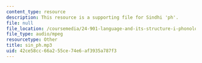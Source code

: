 ```yaml
---
content_type: resource
description: This resource is a supporting file for Sindhi 'ph'.
file: null
file_location: /coursemedia/24-901-language-and-its-structure-i-phonology-fall-2010/42ce58cc66a255ce74e6af3935a787f3_sin_ph.mp3
file_type: audio/mpeg
resourcetype: Other
title: sin_ph.mp3
uid: 42ce58cc-66a2-55ce-74e6-af3935a787f3
---
```

